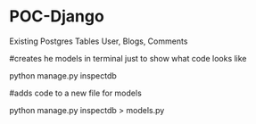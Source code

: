 # POC-Django

Existing Postgres Tables User, Blogs, Comments

#creates he models in terminal just to show what code looks like

python manage.py inspectdb


#adds code to a new file for models

python manage.py inspectdb > models.py


